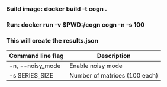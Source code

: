 ### Build image: docker build -t cogn .

### Run: docker run -v $PWD:/cogn cogn -n -s 100

### This will create the results.json

Command line flag | Description
------------ | -------------
-n, --noisy_mode | Enable noisy mode
-s SERIES_SIZE | Number of matrices (100 each)
